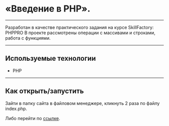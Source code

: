 # «Введение в PHP».

---

Разработан в качестве практического задания на курсе SkillFactory: PHPPRO
В проекте рассмотрены операции с массивами и строками, работа с функциями.

---

## Используемые технологии

* PHP

---

## Как открыть/запустить

Зайти в папку сайта в файловом менеджере, кликнуть 2 раза по файлу index.php.

Либо перейти по [ссылке](./index.php).